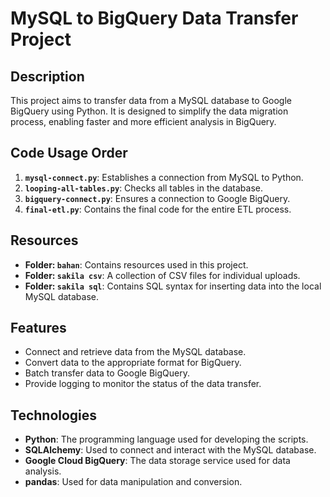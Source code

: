# MySQL to BigQuery Data Transfer Project

## Description
This project aims to transfer data from a MySQL database to Google BigQuery using Python. It is designed to simplify the data migration process, enabling faster and more efficient analysis in BigQuery.

## Code Usage Order
1. **`mysql-connect.py`**: Establishes a connection from MySQL to Python.
2. **`looping-all-tables.py`**: Checks all tables in the database.
3. **`bigquery-connect.py`**: Ensures a connection to Google BigQuery.
4. **`final-etl.py`**: Contains the final code for the entire ETL process.

## Resources
- **Folder: `bahan`**: Contains resources used in this project.
- **Folder: `sakila csv`**: A collection of CSV files for individual uploads.
- **Folder: `sakila sql`**: Contains SQL syntax for inserting data into the local MySQL database.

## Features
- Connect and retrieve data from the MySQL database.
- Convert data to the appropriate format for BigQuery.
- Batch transfer data to Google BigQuery.
- Provide logging to monitor the status of the data transfer.

## Technologies
- **Python**: The programming language used for developing the scripts.
- **SQLAlchemy**: Used to connect and interact with the MySQL database.
- **Google Cloud BigQuery**: The data storage service used for data analysis.
- **pandas**: Used for data manipulation and conversion.



